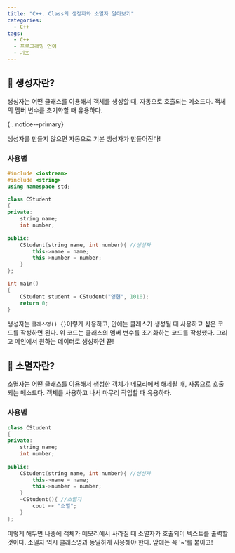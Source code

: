 ```yaml
---
title: "C++. Class의 생정자와 소멸자 알아보기"
categories:
  - C++
tags:
  - C++
  - 프로그래밍 언어
  - 기초
---
```


## 🌟 생성자란?

생성자는 어떤 클래스를 이용해서 객체를 생성할 때, 자동으로 호출되는 메소드다. 객체의 멤버 변수를 초기화할 때 유용하다. 



{:. notice--primary}

생성자를 만들지 않으면 자동으로 기본 생성자가 만들어진다!



### 사용법

```c++
#include <iostream>
#include <string>
using namespace std;

class CStudent
{
private:
    string name;
    int number;
    
public:
    CStudent(string name, int number){ //생성자
        this->name = name;
        this->number = number;
    }
};

int main()
{
    CStudent student = CStudent("영현", 1010);
    return 0;
}
```

생성자는 `클래스명() {}`이렇게 사용하고, 안에는 클래스가 생성될 때 사용하고 싶은 코드를 작성하면 된다. 위 코드는 클래스의 멤버 변수를 초기화하는 코드를 작성했다. 그리고 메인에서 원하는 데이터로 생성하면 끝!



## 🌟 소멸자란?

소멸자는 어떤 클래스를 이용해서 생성한 객체가 메모리에서 해제될 때, 자동으로 호출되는 메소드다. 객체를 사용하고 나서 마무리 작업할 때 유용하다.



### 사용법

```c++
class CStudent
{
private:
    string name;
    int number;
    
public:
    CStudent(string name, int number){ //생성자
        this->name = name;
        this->number = number;
    }
    ~CStudent(){ //소멸자
        cout << "소멸";
    }
};
```

이렇게 해두면 나중에 객체가 메모리에서 사라질 때 소멸자가 호출되어 텍스트를 출력할 것이다. 소멸자 역시 클래스명과 동일하게 사용해야 한다. 앞에는 꼭 '~'를 붙이고!